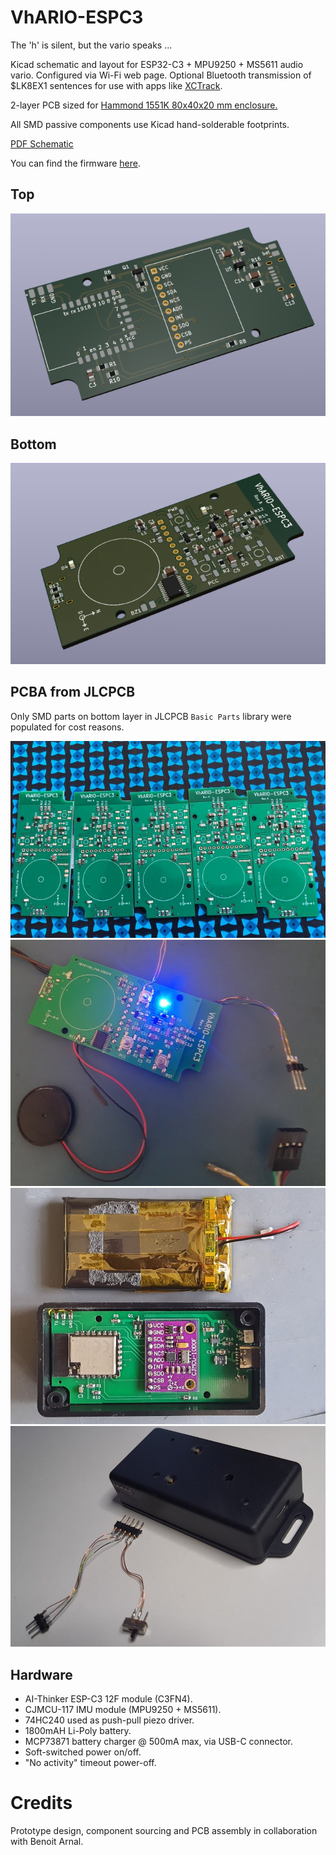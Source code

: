 # VhARIO-ESPC3

The 'h' is silent, but the vario speaks ...

Kicad schematic and layout for ESP32-C3 + MPU9250 + MS5611 audio vario. Configured via Wi-Fi web page. Optional Bluetooth transmission of $LK8EX1 sentences for use with apps like [XCTrack](https://xctrack.org).

2-layer PCB sized for [Hammond 1551K 80x40x20 mm enclosure.](docs/1551K.pdf)

All SMD passive components use Kicad hand-solderable footprints.

[PDF Schematic](espc3-vario-schematic.pdf)

You can find the firmware [here](https://github.com/har-in-air/ESP32C3_BLUETOOTH_AUDIO_VARIO).

## Top
<img src="docs/top.png">

## Bottom
<img src="docs/bottom.png">

## PCBA from JLCPCB

Only SMD parts on bottom layer in JLCPCB `Basic Parts` library were populated for cost reasons. 

<img src="docs/IMG_5385.jpg">

<img src="docs/proto0.jpg">
<img src="docs/proto1.jpg">
<img src="docs/proto2.jpg">


## Hardware

* AI-Thinker  ESP-C3 12F module (C3FN4).
* CJMCU-117 IMU module (MPU9250 + MS5611).
* 74HC240 used as push-pull piezo driver.
* 1800mAH Li-Poly battery.
* MCP73871 battery charger @ 500mA max, via USB-C connector.
* Soft-switched power on/off.
* "No activity" timeout power-off.


# Credits

Prototype design, component sourcing and PCB assembly in collaboration with Benoit Arnal.
 